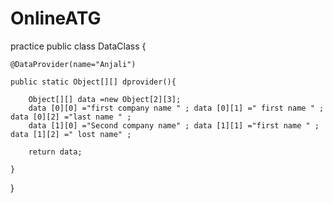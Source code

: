 # OnlineATG
practice
public class DataClass {
	
	@DataProvider(name="Anjali")
	
	public static Object[][] dprovider(){
		
		Object[][] data =new Object[2][3];
		data [0][0] ="first company name " ; data [0][1] =" first name " ;	data [0][2] ="last name " ;	
		data [1][0] ="Second company name" ; data [1][1] ="first name " ;	data [1][2] =" lost name" ;	
				
		return data;
		
	}

}
